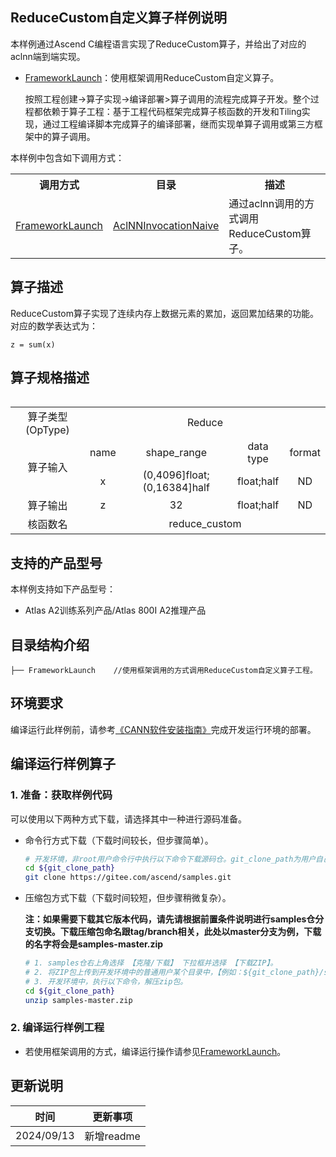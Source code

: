 ## ReduceCustom自定义算子样例说明

本样例通过Ascend C编程语言实现了ReduceCustom算子，并给出了对应的aclnn端到端实现。

- [FrameworkLaunch](./FrameworkLaunch)：使用框架调用ReduceCustom自定义算子。

  按照工程创建->算子实现->编译部署>算子调用的流程完成算子开发。整个过程都依赖于算子工程：基于工程代码框架完成算子核函数的开发和Tiling实现，通过工程编译脚本完成算子的编译部署，继而实现单算子调用或第三方框架中的算子调用。

本样例中包含如下调用方式：

<table>
    <th>调用方式</th><th>目录</th><th>描述</th>
    <tr>
        <!-- 列的方向占据7个cell -->
        <td rowspan='2'><a href="./FrameworkLaunch"> FrameworkLaunch</td>
    </tr>
    <tr>
        <td><a href="./FrameworkLaunch/AclNNInvocationNaive"> AclNNInvocationNaive</td><td>通过aclnn调用的方式调用ReduceCustom算子。</td>
    </tr>
    </tr>
<table>

## 算子描述

ReduceCustom算子实现了连续内存上数据元素的累加，返回累加结果的功能。对应的数学表达式为：

```
z = sum(x)
```

## 算子规格描述

<table>
<tr><td rowspan="1" align="center">算子类型(OpType)</td><td colspan="4" align="center">Reduce</td></tr>
</tr>
<tr><td rowspan="2" align="center">算子输入</td><td align="center">name</td><td align="center">shape_range</td><td align="center">data type</td><td align="center">format</td></tr>
<tr><td align="center">x</td><td align="center">(0,4096]float;(0,16384]half</td><td align="center">float;half</td><td align="center">ND</td></tr>
</tr>
</tr>
<tr><td rowspan="1" align="center">算子输出</td><td align="center">z</td><td align="center">32</td><td align="center">float;half</td><td align="center">ND</td></tr>
</tr>
<tr><td rowspan="1" align="center">核函数名</td><td colspan="4" align="center">reduce_custom</td></tr>
</table>

## 支持的产品型号

本样例支持如下产品型号：

- Atlas A2训练系列产品/Atlas 800I A2推理产品

## 目录结构介绍

```
├── FrameworkLaunch    //使用框架调用的方式调用ReduceCustom自定义算子工程。
```

## 环境要求

编译运行此样例前，请参考[《CANN软件安装指南》](https://hiascend.com/document/redirect/CannCommunityInstSoftware)完成开发运行环境的部署。

## 编译运行样例算子

### 1. 准备：获取样例代码<a name="codeready"></a>

 可以使用以下两种方式下载，请选择其中一种进行源码准备。

- 命令行方式下载（下载时间较长，但步骤简单）。

  ```bash
  # 开发环境，非root用户命令行中执行以下命令下载源码仓。git_clone_path为用户自己创建的某个目录。
  cd ${git_clone_path}
  git clone https://gitee.com/ascend/samples.git
  ```
- 压缩包方式下载（下载时间较短，但步骤稍微复杂）。

  **注：如果需要下载其它版本代码，请先请根据前置条件说明进行samples仓分支切换。下载压缩包命名跟tag/branch相关，此处以master分支为例，下载的名字将会是samples-master.zip**

  ```bash
  # 1. samples仓右上角选择 【克隆/下载】 下拉框并选择 【下载ZIP】。
  # 2. 将ZIP包上传到开发环境中的普通用户某个目录中，【例如：${git_clone_path}/samples-master.zip】。
  # 3. 开发环境中，执行以下命令，解压zip包。
  cd ${git_clone_path}
  unzip samples-master.zip
  ```

### 2. 编译运行样例工程

- 若使用框架调用的方式，编译运行操作请参见[FrameworkLaunch](./FrameworkLaunch)。

## 更新说明

| 时间       | 更新事项   |
| ---------- | ---------- |
| 2024/09/13 | 新增readme |
